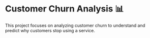 <h1>Customer Churn Analysis 📊</h1>

This project focuses on analyzing customer churn to understand and predict why customers stop using a service.

